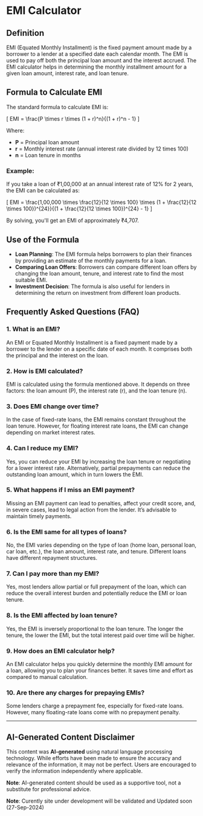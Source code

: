 
# EMI Calculator

## Definition
EMI (Equated Monthly Installment) is the fixed payment amount made by a borrower to a lender at a specified date each calendar month. The EMI is used to pay off both the principal loan amount and the interest accrued. The EMI calculator helps in determining the monthly installment amount for a given loan amount, interest rate, and loan tenure.

## Formula to Calculate EMI

The standard formula to calculate EMI is:

\[
EMI = \frac{P \times r \times (1 + r)^n}{(1 + r)^n - 1}
\]

Where:
- **P** = Principal loan amount
- **r** = Monthly interest rate (annual interest rate divided by 12 times 100)
- **n** = Loan tenure in months

### Example:

If you take a loan of ₹1,00,000 at an annual interest rate of 12% for 2 years, the EMI can be calculated as:

\[
EMI = \frac{1,00,000 \times \frac{12}{12 \times 100} \times (1 + \frac{12}{12 \times 100})^{24}}{(1 + \frac{12}{12 \times 100})^{24} - 1}
\]

By solving, you'll get an EMI of approximately ₹4,707.

## Use of the Formula

- **Loan Planning**: The EMI formula helps borrowers to plan their finances by providing an estimate of the monthly payments for a loan. 
- **Comparing Loan Offers**: Borrowers can compare different loan offers by changing the loan amount, tenure, and interest rate to find the most suitable EMI.
- **Investment Decision**: The formula is also useful for lenders in determining the return on investment from different loan products.

## Frequently Asked Questions (FAQ)

### 1. **What is an EMI?**
An EMI or Equated Monthly Installment is a fixed payment made by a borrower to the lender on a specific date of each month. It comprises both the principal and the interest on the loan.

### 2. **How is EMI calculated?**
EMI is calculated using the formula mentioned above. It depends on three factors: the loan amount (P), the interest rate (r), and the loan tenure (n).

### 3. **Does EMI change over time?**
In the case of fixed-rate loans, the EMI remains constant throughout the loan tenure. However, for floating interest rate loans, the EMI can change depending on market interest rates.

### 4. **Can I reduce my EMI?**
Yes, you can reduce your EMI by increasing the loan tenure or negotiating for a lower interest rate. Alternatively, partial prepayments can reduce the outstanding loan amount, which in turn lowers the EMI.

### 5. **What happens if I miss an EMI payment?**
Missing an EMI payment can lead to penalties, affect your credit score, and, in severe cases, lead to legal action from the lender. It’s advisable to maintain timely payments.

### 6. **Is the EMI same for all types of loans?**
No, the EMI varies depending on the type of loan (home loan, personal loan, car loan, etc.), the loan amount, interest rate, and tenure. Different loans have different repayment structures.

### 7. **Can I pay more than my EMI?**
Yes, most lenders allow partial or full prepayment of the loan, which can reduce the overall interest burden and potentially reduce the EMI or loan tenure.

### 8. **Is the EMI affected by loan tenure?**
Yes, the EMI is inversely proportional to the loan tenure. The longer the tenure, the lower the EMI, but the total interest paid over time will be higher.

### 9. **How does an EMI calculator help?**
An EMI calculator helps you quickly determine the monthly EMI amount for a loan, allowing you to plan your finances better. It saves time and effort as compared to manual calculation.

### 10. **Are there any charges for prepaying EMIs?**
Some lenders charge a prepayment fee, especially for fixed-rate loans. However, many floating-rate loans come with no prepayment penalty.

---
## AI-Generated Content Disclaimer

This content was **AI-generated** using natural language processing technology. While efforts have been made to ensure the accuracy and relevance of the information, it may not be perfect. Users are encouraged to verify the information independently where applicable.

**Note**: AI-generated content should be used as a supportive tool, not a substitute for professional advice.


**Note**: Curently site under development will be validated and Updated soon (27-Sep-2024)
